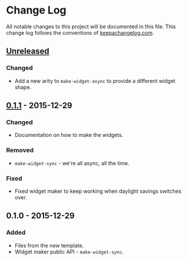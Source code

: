 # Change Log
All notable changes to this project will be documented in this file. This change log follows the conventions of [keepachangelog.com](http://keepachangelog.com/).

## [Unreleased][unreleased]
### Changed
- Add a new arity to `make-widget-async` to provide a different widget shape.

## [0.1.1] - 2015-12-29
### Changed
- Documentation on how to make the widgets.

### Removed
- `make-widget-sync` - we're all async, all the time.

### Fixed
- Fixed widget maker to keep working when daylight savings switches over.

## 0.1.0 - 2015-12-29
### Added
- Files from the new template.
- Widget maker public API - `make-widget-sync`.

[unreleased]: https://github.com/your-name/innovation/compare/0.1.1...HEAD
[0.1.1]: https://github.com/your-name/innovation/compare/0.1.0...0.1.1
